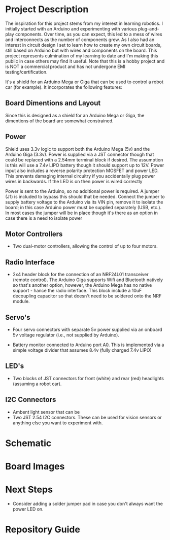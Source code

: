 # Project Description

The inspiration for this project stems from my interest in learning robotics.  I initially started with an Arduino and experimenting with various plug-and-play components.  Over time, as you can expect, this led to a mess of wires and interconnects as the number of components grew.  As I also had an interest in circuit design I set to learn how to create my own circuit boards, still based on Arduino but with wires and components on the board.  This project represents culmination of my learning to date and I'm making this public in case others may find it useful.  Note that this is a hobby project and is NOT a commercial product and has not undergone EMI testing/certification.

It's a shield for an Arduino Mega or Giga that can be used to control a robot car (for example).  It incorporates the following features:

## Board Dimentions and Layout

Since this is designed as a shield for an Arduino Mega or Giga, the dimentions of the board are somewhat constrained.  

## Power

Shield uses 3.3v logic to support both the Arduino Mega (5v) and the Arduino Giga (3.3v).  Power is supplied via a JST connector though that could be replaced with a 2.54mm terminal block if desired.  The assumption is this will use a 7.4v LIPO battery though it should support up to 12V.  Power input also includes a reverse polarity protection MOSFET and power LED.  This prevents damaging internal circuitry if you accidentally plug power wires in backwards.  If the LED is on then power is wired correctly

Power is sent to the Arduino, so no additional power is required.  A jumper (J1) is included to bypass this should that be needed.  Connect the jumper to supply battery voltage to the Arduino via its VIN pin, remove it to isolate the board; in this case Arduino power must be supplied separately (USB, etc.).  In most cases the jumper will be in place though it's there as an option in case there is a need to isolate power

## Motor Controllers

- Two dual-motor controllers, allowing the control of up to four motors.

## Radio Interface

- 2x4 header block for the connection of an NRF24L01 transceiver (remote control).  The Arduino Giga supports Wifi and Bluetooth natively so that's another option, however, the Arduino Mega has no native support - hance the radio interface.  This block include a 10uF decoupling capacitor so that doesn't need to be soldered onto the NRF module.

## Servo's

- Four servo connectors with separate 5v power supplied via an onboard 5v voltage regulator (i.e., not supplied by Arduino).

- Battery monitor connected to Arduino port A0.  This is implemented via a simple voltage divider that assumes 8.4v (fully charged 7.4v LIPO)

## LED's

- Two blocks of JST connectors for front (white) and rear (red) headlights (assuming a robot car).

## I2C Connectors

- Ambent light sensor that can be
- Two JST 2.54 I2C connectors.  These can be used for vision sensors or anything else you want to experiment with.


# Schematic

# Board Images

# Next Steps

- Consider adding a solder jumper pad in case you don't always want the power LED on.

# Repository Guide
